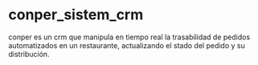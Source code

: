 # conper_sistem_crm
conper es un crm que manipula en tiempo real la trasabilidad de pedidos automatizados en un restaurante, actualizando el stado del pedido y su distribución.
